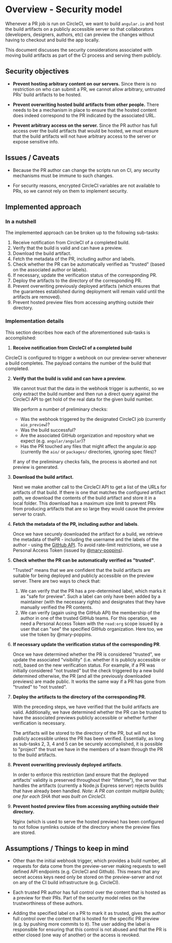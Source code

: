 # Overview - Security model


Whenever a PR job is run on CircleCI, we want to build `angular.io` and host the build artifacts on
a publicly accessible server so that collaborators (developers, designers, authors, etc) can preview
the changes without having to checkout and build the app locally.

This document discusses the security considerations associated with moving build artifacts as
part of the CI process and serving them publicly.


## Security objectives

- **Prevent hosting arbitrary content on our servers.**
  Since there is no restriction on who can submit a PR, we cannot allow arbitrary, untrusted PRs'
  build artifacts to be hosted.

- **Prevent overwriting hosted build artifacts from other people.**
  There needs to be a mechanism in place to ensure that the hosted content does indeed correspond
  to the PR indicated by the associated URL.

- **Prevent arbitrary access on the server.**
  Since the PR author has full access over the build artifacts that would be hosted, we must
  ensure that the build artifacts will not have arbitrary access to the server or expose sensitive
  info.


## Issues / Caveats

- Because the PR author can change the scripts run on CI, any security mechanisms must be immune to
  such changes.

- For security reasons, encrypted CircleCI variables are not available to PRs, so we cannot rely on
  them to implement security.


## Implemented approach


### In a nutshell
The implemented approach can be broken up to the following sub-tasks:

1. Receive notification from CircleCI of a completed build.
2. Verify that the build is valid and can have a preview.
3. Download the build artifact.
4. Fetch the metadata of the PR, including author and labels.
5. Check whether the PR can be automatically verified as "trusted" (based on the associated author or labels).
6. If necessary, update the verification status of the corresponding PR.
7. Deploy the artifacts to the directory of the corresponding PR.
8. Prevent overwriting previously deployed artifacts (which ensures that the guarantees established
   during deployment will remain valid until the artifacts are removed).
9. Prevent hosted preview files from accessing anything outside their directory.


### Implementation details
This section describes how each of the aforementioned sub-tasks is accomplished:

1. **Receive notification from CircleCI of a completed build**

  CircleCI is configured to trigger a webhook on our preview-server whenever a build completes.
  The payload contains the number of the build that completed.

2. **Verify that the build is valid and can have a preview.**

   We cannot trust that the data in the webhook trigger is authentic, so we only extract the build
   number and then run a direct query against the CircleCI API to get hold of the real data for
   the given build number.

   We perform a number of preliminary checks:
   - Was the webhook triggered by the designated CircleCI job (currently `aio_preview`)?
   - Was the build successful?
   - Are the associated GitHub organization and repository what we expect (e.g. `angular/angular`)?
   - Has the PR touched any files that might affect the angular.io app (currently the `aio/` or
     `packages/` directories, ignoring spec files)?

   If any of the preliminary checks fails, the process is aborted and not preview is generated.

3. **Download the build artifact.**

   Next we make another call to the CircleCI API to get a list of the URLs for artifacts of that
   build. If there is one that matches the configured artifact path, we download the contents of the
   build artifact and store it in a local folder. This download has a maximum size limit to prevent
   PRs from producing artifacts that are so large they would cause the preview server to crash.

4. **Fetch the metadata of the PR, including author and labels**.

   Once we have securely downloaded the artifact for a build, we retrieve the metadata of thePR -
   including the username and the labels of the author - using the
   [GitHub API](https://developer.github.com/v3/).
   To avoid rate-limit restrictions, we use a Personal Access Token (issued by
   [@mary-poppins](https://github.com/mary-poppins)).

5. **Check whether the PR can be automatically verified as "trusted"**.

   "Trusted" means that we are confident that the build artifacts are suitable for being deployed
   and publicly accessible on the preview server. There are two ways to check that:
   1. We can verify that the PR has a pre-determined label, which marks it as "safe for preview".
      Such a label can only have been added by a maintainer (with the necessary rights) and
      designates that they have manually verified the PR contents.
   2. We can verify (again using the GitHub API) the membership of the author in one of the
      trusted GitHub teams. For this operation, we need a Personal Access Token with the
      `read:org` scope issued by a user that can "see" the specified GitHub organization.
      Here too, we use the token by @mary-poppins.

6. **If necessary update the verification status of the corresponding PR**.

   Once we have determined whether the PR is considered "trusted", we update the associated "visibility" (i.e.
   whether it is publicly accessible or not), based on the new verification status. For example, if
   a PR was initially considered "not trusted" but the check triggered by a new build determined
   otherwise, the PR (and all the previously downloaded previews) are made public. It works the same
   way if a PR has gone from "trusted" to "not trusted".

7. **Deploy the artifacts to the directory of the corresponding PR.**

   With the preceding steps, we have verified that the build artifacts are valid. Additionally, we
   have determined whether the PR can be trusted to have the associated previews publicly accessible or whether
   further verification is necessary.

   The artifacts will be stored to the directory of the PR, but will not be publicly accessible unless
   the PR has been verified. Essentially, as long as sub-tasks 2, 3, 4 and 5 can be securely
   accomplished, it is possible to "project" the trust we have in the members of a team through the PR to
   the build artifacts.

8. **Prevent overwriting previously deployed artifacts**.

   In order to enforce this restriction (and ensure that the deployed artifacts' validity is
   preserved throughout their "lifetime"), the server that handles the artifacts (currently a Node.js Express server) rejects builds that have already been handled.
   _Note: A PR can contain multiple builds; one for each SHA that was built on CircleCI._

9. **Prevent hosted preview files from accessing anything outside their directory.**

   Nginx (which is used to serve the hosted preview) has been configured to not follow symlinks
   outside of the directory where the preview files are stored.


## Assumptions / Things to keep in mind

- Other than the initial webhook trigger, which provides a build number, all requests for data come
  from the preview-server making requests to well defined API endpoints (e.g. CircleCI and Github).
  This means that any secret access keys need only be stored on the preview-server and not on any of
  the CI build infrastructure (e.g. CircleCI).

- Each trusted PR author has full control over the content that is hosted as a preview for their
  PRs. Part of the security model relies on the trustworthiness of these authors.

- Adding the specified label on a PR to mark it as trusted, gives the author full control over the
  content that is hosted for the specific PR preview (e.g. by pushing more commits to it). The user
  adding the label is responsible for ensuring that this control is not abused and that the PR is
  either closed (one way of another) or the access is revoked.
